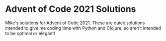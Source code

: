 # Advent of Code 2021 Solutions

Mike's solutions for Advent of Code 2021.  These are quick solutions intended to give me coding time with Python and Clojure, so aren't intended to be optimal or elegant!
